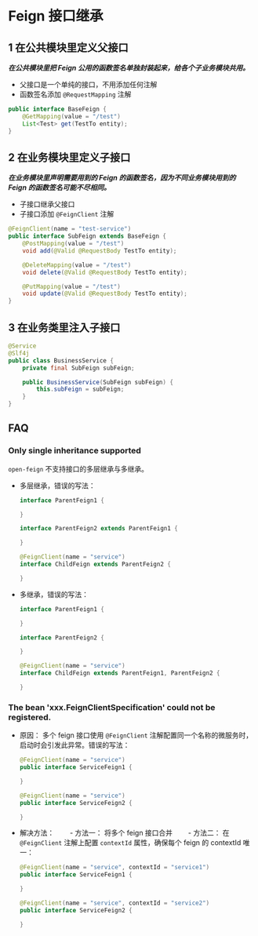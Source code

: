# Feign 接口继承

## 1 在公共模块里定义父接口

***在公共模块里把 Feign 公用的函数签名单独封装起来，给各个子业务模块共用。***

- 父接口是一个单纯的接口，不用添加任何注解
- 函数签名添加 ```@RequestMapping``` 注解

```java
public interface BaseFeign {
    @GetMapping(value = "/test")
    List<Test> get(TestTo entity);
}
```

## 2 在业务模块里定义子接口

***在业务模块里声明需要用到的 Feign 的函数签名，因为不同业务模块用到的 Feign 的函数签名可能不尽相同。***

- 子接口继承父接口
- 子接口添加 ```@FeignClient``` 注解

```java
@FeignClient(name = "test-service")
public interface SubFeign extends BaseFeign {
    @PostMapping(value = "/test")
    void add(@Valid @RequestBody TestTo entity);

    @DeleteMapping(value = "/test")
    void delete(@Valid @RequestBody TestTo entity);

    @PutMapping(value = "/test")
    void update(@Valid @RequestBody TestTo entity);
}
```

## 3 在业务类里注入子接口

```java
@Service
@Slf4j
public class BusinessService {
    private final SubFeign subFeign;

    public BusinessService(SubFeign subFeign) {
        this.subFeign = subFeign;
    }
}
```

## FAQ

### Only single inheritance supported

```open-feign``` 不支持接口的多层继承与多继承。

- 多层继承，错误的写法：
    ```java
    interface ParentFeign1 {
    
    }
    
    interface ParentFeign2 extends ParentFeign1 {
    
    }
    
    @FeignClient(name = "service")
    interface ChildFeign extends ParentFeign2 {
    
    }
    ```
- 多继承，错误的写法：
    ```java
    interface ParentFeign1 {

    }

    interface ParentFeign2 {

    }

    @FeignClient(name = "service")
    interface ChildFeign extends ParentFeign1, ParentFeign2 {

    }
    ```

### The bean 'xxx.FeignClientSpecification' could not be registered.

- 原因：
   多个 feign 接口使用 ```@FeignClient``` 注解配置同一个名称的微服务时，启动时会引发此异常。错误的写法：
    ```java
    @FeignClient(name = "service")
    public interface ServiceFeign1 {
    
    }
    
    @FeignClient(name = "service")
    public interface ServiceFeign2 {
    
    }
    ```
- 解决方法：
  - 方法一： 将多个 feign 接口合并
  - 方法二： 在 ```@FeignClient``` 注解上配置 ```contextId``` 属性，确保每个 feign 的 contextId 唯一：
    ```java
    @FeignClient(name = "service", contextId = "service1")
    public interface ServiceFeign1 {
    
    }
    
    @FeignClient(name = "service", contextId = "service2")
    public interface ServiceFeign2 {
    
    }
    ```
